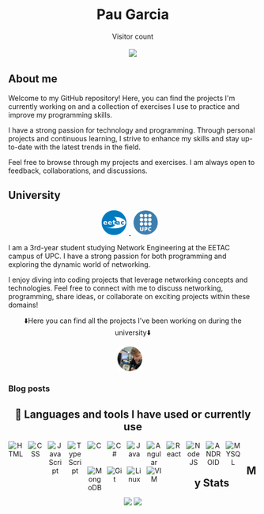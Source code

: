 <h1 align="center">Pau Garcia</h1>

<p align="center"> 
  Visitor count
  <br />
  <br />
  <img src="https://profile-counter.glitch.me/paugarcia32/count.svg" />
  <br />
</p>



<h2>About me</h2>
  <p>Welcome to my GitHub repository! Here, you can find the projects I'm currently working on and a collection of exercises I use to practice and improve my programming skills.</p>
  <p>I have a strong passion for technology and programming. Through personal projects and continuous learning, I strive to enhance my skills and stay up-to-date with the latest trends in the field.</p>
  <p>Feel free to browse through my projects and exercises. I am always open to feedback, collaborations, and discussions.</p>




<h2>University</h2>
<p align="center">
<a href="https://eetac.upc.edu/ca" target="_blank">
  <img src="https://github.com/paugarcia32/paugarcia32/blob/main/Assets/eetac-modified.png" width="50" hspace="5">
</a>
<a href="https://www.upc.edu/ca" target="_blank"><img src="https://github.com/paugarcia32/paugarcia32/blob/main/Assets/upc.gif" width="50" hspace="5"></a>
  &nbsp;&nbsp;
 </p>
  <p>I am a 3rd-year student studying Network Engineering at the EETAC campus of UPC. I have a strong passion for both programming and exploring the dynamic world of networking.</p>
  <p>I enjoy diving into coding projects that leverage networking concepts and technologies. Feel free to connect with me to discuss networking, programming, share ideas, or collaborate on exciting projects within these domains!</p>
  <p></p>
  <p align='center'>⬇️Here you can find all the projects I've been working on during the university⬇️</p>
  <div align='center'>
  <a href="https://github.com/PabloGarciaCaldero" target="_blank"><img src="https://github.com/paugarcia32/paugarcia32/blob/main/Assets/prof-modified.png" width="50" hspace="5"></a>
  &nbsp;&nbsp;
  </div>





 
 ### Blog posts

<!-- BLOG-POST-LIST:START -->
<!-- BLOG-POST-LIST:END -->
 

<h2 align=center>🧰 Languages and tools I have used or currently use</h2>

<!-- WEB -->
<div align=center>
<img align="left" alt="HTML" width="30px" style="padding-right:10px;" src="https://cdn.jsdelivr.net/gh/devicons/devicon/icons/html5/html5-plain.svg" />
<img align="left" alt="CSS" width="30px" style="padding-right:10px;" src="https://cdn.jsdelivr.net/gh/devicons/devicon/icons/css3/css3-plain.svg" />
<img align="left" alt="JavaScript" width="30px" style="padding-right:10px;" src="https://cdn.jsdelivr.net/gh/devicons/devicon/icons/javascript/javascript-plain.svg" />
<img align="left" alt="TypeScript" width="30px" style="padding-right:10px;" src="https://cdn.jsdelivr.net/gh/devicons/devicon/icons/typescript/typescript-plain.svg" />
<img align="left" alt="C" width="30px" style="padding-right:10px;" img src="https://cdn.jsdelivr.net/gh/devicons/devicon/icons/c/c-plain.svg" />
<img align="left" alt="C#" width="30px" style="padding-right:10px;" img src="https://cdn.jsdelivr.net/gh/devicons/devicon/icons/csharp/csharp-plain.svg" />
<img align="left" alt="Java" width="30px" style="padding-right:10px;" src="https://cdn.jsdelivr.net/gh/devicons/devicon/icons/java/java-original.svg"/>
<img align="left" alt="Angular" width="30px" style="padding-right:10px;" src="https://cdn.jsdelivr.net/gh/devicons/devicon/icons/angularjs/angularjs-plain.svg" />
<img align="left" alt="React" width="30px" style="padding-right:10px;" src="https://cdn.jsdelivr.net/gh/devicons/devicon/icons/react/react-original.svg" />
<img align="left" alt="NodeJS" width="30px" style="padding-right:10px;" src="https://cdn.jsdelivr.net/gh/devicons/devicon/icons/nodejs/nodejs-original.svg" />
<img align="left" alt="ANDROID" width="30px" style="padding-right:10px;" img src="https://cdn.jsdelivr.net/gh/devicons/devicon/icons/android/android-plain.svg" />
<img align="left" alt="MYSQL" width="30px" style="padding-right:10px;" img src="https://cdn.jsdelivr.net/gh/devicons/devicon/icons/mysql/mysql-original-wordmark.svg" />
<img align="left" alt="MongoDB" width="30px" style="padding-right:10px;" img src="https://cdn.jsdelivr.net/gh/devicons/devicon/icons/mongodb/mongodb-original-wordmark.svg" />
<img align="left" alt="Git" width="30px" style="padding-right:10px;" src="https://cdn.jsdelivr.net/gh/devicons/devicon/icons/git/git-original.svg" />
<img align="left" alt="Linux" width="30px" style="padding-right:10px;" src="https://cdn.jsdelivr.net/gh/devicons/devicon/icons/linux/linux-original.svg" />
<img align="left" alt="VIM" width="30px" style="padding-right:10px;" img src="https://cdn.jsdelivr.net/gh/devicons/devicon/icons/vim/vim-original.svg" />
</div>

<br/>

                      
<h2 align=center>My Stats</h2>
<div align=center>
  <img height="180em" src="https://github-readme-stats.vercel.app/api?username=paugarcia32&show_icons=true&theme=tokyonight"/>
  <img height="180em" src="https://github-readme-stats.vercel.app/api/top-langs/?username=paugarcia32&layout=compact&show_icons=true&theme=tokyonight"/>
</div>
